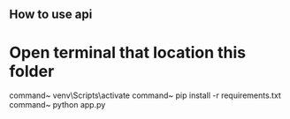 ## How to use api
# Open terminal that location this folder
command~ venv\Scripts\activate
command~ pip install -r requirements.txt
command~ python app.py